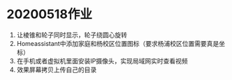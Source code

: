 # 20200518作业  
1. 让棱锥和轮子同时显示，轮子绕圆心旋转   
2. Homeassistant中添加家庭和杨校区位置图标（要求杨浦校区位置需要真是坐标）
3. 在手机或者虚拟机里面安装IP摄像头，实现局域网实时查看视频
4. 效果屏幕拷贝上传自己的目录
